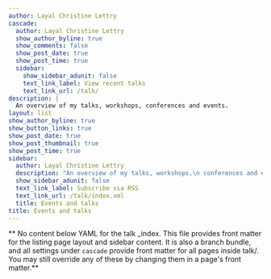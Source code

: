 ```yaml
---
author: Layal Christine Lettry
cascade:
  author: Layal Christine Lettry
  show_author_byline: true
  show_comments: false
  show_post_date: true
  show_post_time: true
  sidebar:
    show_sidebar_adunit: false
    text_link_label: View recent talks
    text_link_url: /talk/
description: |
  An overview of my talks, workshops, conferences and events.
layout: list
show_author_byline: true
show_button_links: true
show_post_date: true
show_post_thumbnail: true
show_post_time: true
sidebar:
  author: Layal Christine Lettry
  description: "An overview of my talks, workshops,\n conferences and events. \n"
  show_sidebar_adunit: false
  text_link_label: Subscribe via RSS
  text_link_url: /talk/index.xml
  title: Events and talks
title: Events and talks
---
```


** No content below YAML for the talk _index. This file provides front matter for the listing page layout and sidebar content. It is also a branch bundle, and all settings under `cascade` provide front matter for all pages inside talk/. You may still override any of these by changing them in a page's front matter.**
